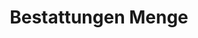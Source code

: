 ---
title: "Bestattungen Menge"
url: /duisburg/bestattungen-menge-potmannstrasse/
shop: Bestattungen
---